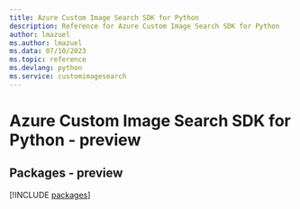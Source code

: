 ```yaml
---
title: Azure Custom Image Search SDK for Python
description: Reference for Azure Custom Image Search SDK for Python
author: lmazuel
ms.author: lmazuel
ms.data: 07/10/2023
ms.topic: reference
ms.devlang: python
ms.service: customimagesearch
---
```

# Azure Custom Image Search SDK for Python - preview
## Packages - preview
[!INCLUDE [packages](custom-image-search-index.md)]